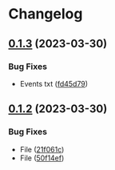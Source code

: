# Changelog

## [0.1.3](https://github.com/terovirtanen/test-release-please-action/compare/events-v0.1.2...events-v0.1.3) (2023-03-30)


### Bug Fixes

* Events txt ([fd45d79](https://github.com/terovirtanen/test-release-please-action/commit/fd45d79c30bf43bc0de987d8a721a818626ea7ce))

## [0.1.2](https://github.com/terovirtanen/test-release-please-action/compare/events-v0.1.1...events-v0.1.2) (2023-03-30)


### Bug Fixes

* File ([21f061c](https://github.com/terovirtanen/test-release-please-action/commit/21f061c387fa73afcfa07e6fa9ab0f1a6e5055c8))
* File ([50f14ef](https://github.com/terovirtanen/test-release-please-action/commit/50f14efbaf4175f1ff96c4a2784a6bac611fe524))

